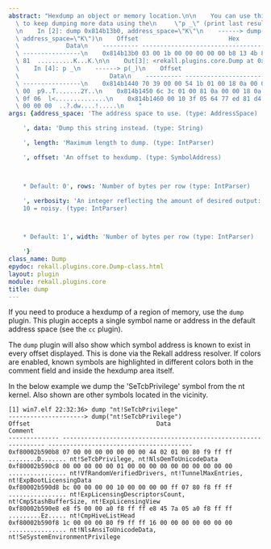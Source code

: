 ```yaml
---
abstract: "Hexdump an object or memory location.\n\n    You can use this plugin repeateadely\
  \ to keep dumping more data using the\n     \"p _\" (print last result) operation:\n\
  \n    In [2]: dump 0x814b13b0, address_space=\"K\"\n    ------> dump(0x814b13b0,\
  \ address_space=\"K\")\n    Offset                         Hex                 \
  \             Data\n    ---------- ------------------------------------------------\
  \ ----------------\n    0x814b13b0 03 00 1b 00 00 00 00 00 b8 13 4b 81 b8 13 4b\
  \ 81  ..........K...K.\n\n    Out[3]: <rekall.plugins.core.Dump at 0x2967510>\n\n\
  \    In [4]: p _\n    ------> p(_)\n    Offset                         Hex     \
  \                         Data\n    ---------- ------------------------------------------------\
  \ ----------------\n    0x814b1440 70 39 00 00 54 1b 01 00 18 0a 00 00 32 59 00\
  \ 00  p9..T.......2Y..\n    0x814b1450 6c 3c 01 00 81 0a 00 00 18 0a 00 00 00 b0\
  \ 0f 06  l<..............\n    0x814b1460 00 10 3f 05 64 77 ed 81 d4 80 21 82 00\
  \ 00 00 00  ..?.dw....!.....\n    "
args: {address_space: 'The address space to use. (type: AddressSpace)

    ', data: 'Dump this string instead. (type: String)

    ', length: 'Maximum length to dump. (type: IntParser)

    ', offset: 'An offset to hexdump. (type: SymbolAddress)



    * Default: 0', rows: 'Number of bytes per row (type: IntParser)

    ', verbosity: 'An integer reflecting the amount of desired output: 0 = quiet,
    10 = noisy. (type: IntParser)



    * Default: 1', width: 'Number of bytes per row (type: IntParser)

    '}
class_name: Dump
epydoc: rekall.plugins.core.Dump-class.html
layout: plugin
module: rekall.plugins.core
title: dump
---
```


If you need to produce a hexdump of a region of memory, use the `dump`
plugin. This plugin accepts a single symbol name or address in the default
address space (see the `cc` plugin).

The `dump` plugin will also show which symbol address is known to exist in every
offset displayed. This is done via the Rekall address resolver. If colors are
enabled, known symbols are highlighted in different colors both in the comment
field and inside the hexdump area itself.

In the below example we dump the 'SeTcbPrivilege' symbol from the nt
kernel. Also shown are other symbols located in the vicinity.

```text
[1] win7.elf 22:32:36> dump "nt!SeTcbPrivilege"
---------------------> dump("nt!SeTcbPrivilege")
Offset                                   Data                                                Comment
-------------- ----------------------------------------------------------------- ----------------------------------------
0xf80002b590b8 07 00 00 00 00 00 00 00 44 02 01 00 80 f9 ff ff  ........D....... nt!SeTcbPrivilege, nt!NlsOemToUnicodeData
0xf80002b590c8 00 00 00 00 00 01 00 00 00 00 00 00 00 00 00 00  ................ nt!VfRandomVerifiedDrivers, nt!TunnelMaxEntries, nt!ExpBootLicensingData
0xf80002b590d8 bc 00 00 00 00 10 00 00 00 00 ff 07 80 f8 ff ff  ................ nt!ExpLicensingDescriptorsCount, nt!CmpStashBufferSize, nt!ExpLicensingView
0xf80002b590e8 e8 f5 00 00 a0 f8 ff ff e8 45 7a 05 a0 f8 ff ff  .........Ez..... nt!CmpHiveListHead
0xf80002b590f8 1c 00 00 00 80 f9 ff ff 16 00 00 00 00 00 00 00  ................ nt!NlsAnsiToUnicodeData, nt!SeSystemEnvironmentPrivilege
```
